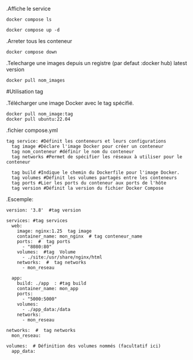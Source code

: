 .Affiche le service
```
docker compose ls
```
```
docker compose up -d
```
.Arreter tous les conteneur
```
docker compose down
```
.Telecharge une images depuis un registre (par defaut :docker hub) latest version
```
docker pull nom_images
```

#Utilisation tag

.Télécharger une image Docker avec le tag spécifié.
```
docker pull nom_image:tag
docker pull ubuntu:22.04
```
.fichier compose.yml
```
tag service: #Définit les conteneurs et leurs configurations 
  tag image #Déclare l'image Docker pour créer un conteneur
  tag nom_conteneur #définir le nom du conteneur 
  tag networks #Permet de spécifier les réseaux à utiliser pour le conteneur

  tag build #Indique le chemin du Dockerfile pour l'image Docker.
  tag volumes #Définit les volumes partagés entre les conteneurs 
  tag ports #Lier les ports du conteneur aux ports de l'hôte
  tag version #Définit la version du fichier Docker Compose
```
.Escemple:
```
version: '3.8'  #tag version

services: #tag services
  web:
    image: nginx:1.25  tag image
    container_name: mon_nginx  # tag conteneur_name
    ports:  #  tag ports
      - "8080:80"
    volumes:  #tag  Volume
      - ./site:/usr/share/nginx/html
    networks:  #  tag networks
      - mon_reseau

  app:
    build: ./app  : #tag build
    container_name: mon_app
    ports:
      - "5000:5000"
    volumes:
      - ./app_data:/data
    networks:
      - mon_reseau

networks:  #  tag networks
  mon_reseau:

volumes:  # Définition des volumes nommés (facultatif ici)
  app_data:
```
